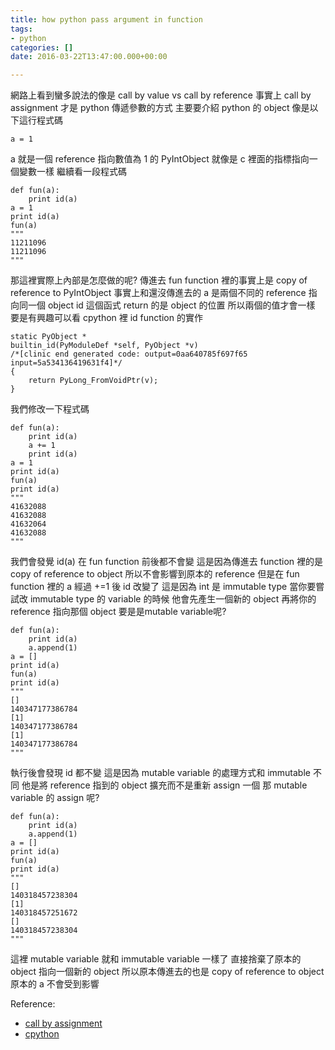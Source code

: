 ```yaml
---
title: how python pass argument in function
tags:
- python
categories: []
date: 2016-03-22T13:47:00.000+00:00

---
```

網路上看到蠻多說法的像是
call by value vs call by reference
事實上 call by assignment 才是 python 傳遞參數的方式
主要要介紹 python 的 object
像是以下這行程式碼

    a = 1

a 就是一個 reference 指向數值為 1 的 PyIntObject
就像是 c 裡面的指標指向一個變數一樣
繼續看一段程式碼

    def fun(a):
        print id(a)
    a = 1
    print id(a)
    fun(a)
    """
    11211096
    11211096
    """

那這裡實際上內部是怎麼做的呢?
傳進去 fun function 裡的事實上是 copy of reference to PyIntObject
事實上和還沒傳進去的 a 是兩個不同的 reference 指向同一個 object
id 這個函式 return 的是 object 的位置
所以兩個的值才會一樣
要是有興趣可以看 cpython 裡 id function 的實作

    static PyObject *
    builtin_id(PyModuleDef *self, PyObject *v)
    /*[clinic end generated code: output=0aa640785f697f65 input=5a534136419631f4]*/
    {
        return PyLong_FromVoidPtr(v);
    }

我們修改一下程式碼

    def fun(a):
        print id(a)
        a += 1
        print id(a)
    a = 1
    print id(a)
    fun(a)
    print id(a)
    """
    41632088
    41632088
    41632064
    41632088
    """

我們會發覺 id(a) 在 fun function 前後都不會變
這是因為傳進去 function 裡的是 copy of reference to object
所以不會影響到原本的 reference
但是在 fun function 裡的 a
經過 +=1 後 id 改變了
這是因為 int 是 immutable type
當你要嘗試改 immutable type 的 variable 的時候
他會先產生一個新的 object 再將你的 reference 指向那個 object
要是是mutable variable呢?

    def fun(a):
        print id(a)
        a.append(1)
    a = []
    print id(a)
    fun(a)
    print id(a)
    """
    []
    140347177386784
    [1]
    140347177386784
    [1]
    140347177386784
    """

執行後會發現 id 都不變
這是因為 mutable variable 的處理方式和 immutable 不同
他是將 reference 指到的 object 擴充而不是重新 assign 一個
那 mutable variable 的 assign 呢?

    def fun(a):
        print id(a)
        a.append(1)
    a = []
    print id(a)
    fun(a)
    print id(a)
    """
    []
    140318457238304
    [1]
    140318457251672
    []
    140318457238304
    """

這裡 mutable variable 就和 immutable variable 一樣了
直接捨棄了原本的 object 指向一個新的 object
所以原本傳進去的也是 copy of reference to object
原本的 a 不會受到影響

Reference:

* [call by assignment](https://docs.python.org/2/faq/programming.html#how-do-i-write-a-function-with-output-parameters-call-by-reference)
* [cpython](https://github.com/python/cpython/blob/master/Python%2Fbltinmodule.c#L1092)